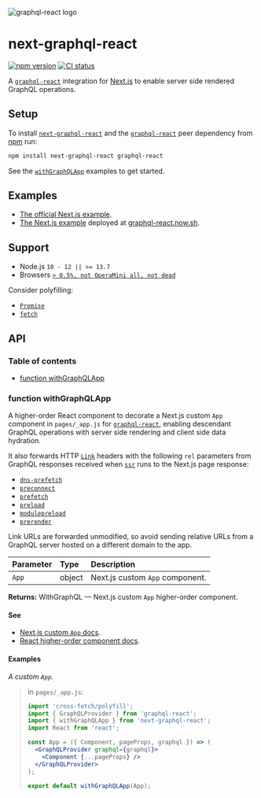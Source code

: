 ![graphql-react logo](https://cdn.jsdelivr.net/gh/jaydenseric/graphql-react@0.1.0/graphql-react-logo.svg)

# next-graphql-react

[![npm version](https://badgen.net/npm/v/next-graphql-react)](https://npm.im/next-graphql-react) [![CI status](https://github.com/jaydenseric/next-graphql-react/workflows/CI/badge.svg)](https://github.com/jaydenseric/next-graphql-react/actions)

A [`graphql-react`](https://npm.im/graphql-react) integration for [Next.js](https://nextjs.org) to enable server side rendered GraphQL operations.

## Setup

To install [`next-graphql-react`](https://npm.im/next-graphql-react) and the [`graphql-react`](https://npm.im/graphql-react) peer dependency from [npm](https://npmjs.com) run:

```sh
npm install next-graphql-react graphql-react
```

See the [`withGraphQLApp`](#function-withgraphqlapp) examples to get started.

## Examples

- [The official Next.js example](https://github.com/zeit/next.js/tree/canary/examples/with-graphql-react).
- [The Next.js example](https://github.com/jaydenseric/graphql-react-examples) deployed at [graphql-react.now.sh](https://graphql-react.now.sh).

## Support

- Node.js `10 - 12 || >= 13.7`
- Browsers [`> 0.5%, not OperaMini all, not dead`](https://browserl.ist/?q=%3E+0.5%25%2C+not+OperaMini+all%2C+not+dead)

Consider polyfilling:

- [`Promise`](https://developer.mozilla.org/docs/Web/JavaScript/Reference/Global_Objects/Promise)
- [`fetch`](https://developer.mozilla.org/docs/Web/API/Fetch_API)

## API

### Table of contents

- [function withGraphQLApp](#function-withgraphqlapp)

### function withGraphQLApp

A higher-order React component to decorate a Next.js custom `App` component in `pages/_app.js` for [`graphql-react`](https://npm.im/graphql-react), enabling descendant GraphQL operations with server side rendering and client side data hydration.

It also forwards HTTP [`Link`](https://developer.mozilla.org/en-US/docs/Web/HTTP/Headers/Link) headers with the following `rel` parameters from GraphQL responses received when [`ssr`](https://github.com/jaydenseric/graphql-react#function-ssr) runs to the Next.js page response:

- [`dns-prefetch`](https://html.spec.whatwg.org/dev/links.html#link-type-dns-prefetch)
- [`preconnect`](https://html.spec.whatwg.org/dev/links.html#link-type-preconnect)
- [`prefetch`](https://html.spec.whatwg.org/dev/links.html#link-type-prefetch)
- [`preload`](https://html.spec.whatwg.org/dev/links.html#link-type-preload)
- [`modulepreload`](https://html.spec.whatwg.org/dev/links.html#link-type-modulepreload)
- [`prerender`](https://html.spec.whatwg.org/dev/links.html#link-type-prerender)

Link URLs are forwarded unmodified, so avoid sending relative URLs from a GraphQL server hosted on a different domain to the app.

| Parameter | Type   | Description                     |
| :-------- | :----- | :------------------------------ |
| `App`     | object | Next.js custom `App` component. |

**Returns:** WithGraphQL — Next.js custom `App` higher-order component.

#### See

- [Next.js custom `App` docs](https://nextjs.org/docs#custom-app).
- [React higher-order component docs](https://reactjs.org/docs/higher-order-components).

#### Examples

_A custom `App`._

> In `pages/_app.js`:
>
> ```jsx
> import 'cross-fetch/polyfill';
> import { GraphQLProvider } from 'graphql-react';
> import { withGraphQLApp } from 'next-graphql-react';
> import React from 'react';
>
> const App = ({ Component, pageProps, graphql }) => (
>   <GraphQLProvider graphql={graphql}>
>     <Component {...pageProps} />
>   </GraphQLProvider>
> );
>
> export default withGraphQLApp(App);
> ```
